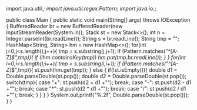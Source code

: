 import java.util.*;
import java.util.regex.Pattern;
import java.io.*;

public class Main { public static void main(String[] args) throws IOException {
  BufferedReader br = new BufferedReader(new InputStreamReader(System.in));
  Stack<String> st = new Stack<>();
  int n = Integer.parseInt(br.readLine()); 
  String s = br.readLine(); String tmp = "";
  HashMap<String, String> hm = new HashMap<>();
  for(int j=0;j<s.length();j++){
    tmp = s.substring(j,j+1);
    if (Pattern.matches("^[A-Z]*$",tmp)){
      if (!hm.containsKey(tmp)) hm.put(tmp,br.readLine());
    }
  }
  for(int i=0;i<s.length();i++){
    tmp = s.substring(i,i+1);
    if (Pattern.matches("^[A-Z]*$",tmp)){
      st.push(hm.get(tmp));
    } else {
      if(!st.isEmpty()){
        double d1 = Double.parseDouble(st.pop());
        double d2 = Double.parseDouble(st.pop());
      switch(tmp){
        case "+":
          st.push(d2 + d1 +"");
          break;
        case "-":
          st.push(d2 - d1 +"");
          break;
        case "*":
          st.push(d2 * d1 +"");
          break;
        case "/":
          st.push(d2 / d1 +"");
          break;
      }
      }
    }
  }
  System.out.printf("%.2f", Double.parseDouble(st.pop()));
}
                  }
